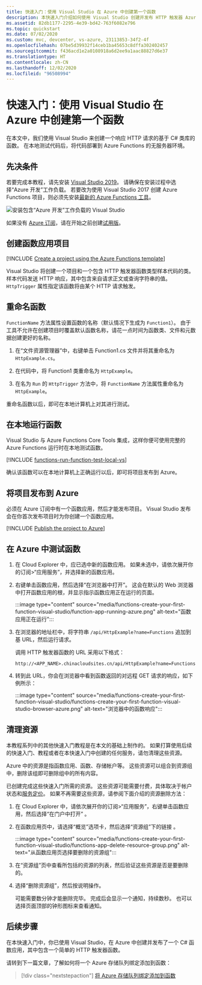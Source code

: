 ```yaml
---
title: 快速入门：使用 Visual Studio 在 Azure 中创建第一个函数
description: 本快速入门介绍如何使用 Visual Studio 创建并发布 HTTP 触发器 Azure 函数。
ms.assetid: 82db1177-2295-4e39-bd42-763f6082e796
ms.topic: quickstart
ms.date: 07/02/2020
ms.custom: mvc, devcenter, vs-azure, 23113853-34f2-4f
ms.openlocfilehash: 07be5d39932f14ceb1ba45653c8dffa302402457
ms.sourcegitcommit: f436acd1e2a0108918a6d2ee9a1aac88827d6e37
ms.translationtype: HT
ms.contentlocale: zh-CN
ms.lasthandoff: 12/02/2020
ms.locfileid: "96508994"
---
```

# <a name="quickstart-create-your-first-function-in-azure-using-visual-studio"></a>快速入门：使用 Visual Studio 在 Azure 中创建第一个函数

在本文中，我们使用 Visual Studio 来创建一个响应 HTTP 请求的基于 C# 类库的函数。 在本地测试代码后，将代码部署到 Azure Functions 的无服务器环境。  


## <a name="prerequisites"></a>先决条件

若要完成本教程，请先安装 [Visual Studio 2019](/downloads/)。 请确保在安装过程中选择“Azure 开发”工作负载。 若要改为使用 Visual Studio 2017 创建 Azure Functions 项目，则必须先安装[最新的 Azure Functions 工具](functions-develop-vs.md#check-your-tools-version)。

![安装包含“Azure 开发”工作负载的 Visual Studio](./media/functions-create-your-first-function-visual-studio/functions-vs-workloads.png)

如果没有 [Azure 订阅](../guides/developer/azure-developer-guide.md#understanding-accounts-subscriptions-and-billing)，请在开始之前创建[试用版](https://www.microsoft.com/china/azure/index.html?fromtype=cn)。

## <a name="create-a-function-app-project"></a>创建函数应用项目

[!INCLUDE [Create a project using the Azure Functions template](../../includes/functions-vstools-create.md)]

Visual Studio 将创建一个项目和一个包含 HTTP 触发器函数类型样本代码的类。 样本代码发送 HTTP 响应，其中包含来自请求正文或查询字符串的值。 `HttpTrigger` 属性指定该函数将由某个 HTTP 请求触发。 

## <a name="rename-the-function"></a>重命名函数

`FunctionName` 方法属性设置函数的名称（默认情况下生成为 `Function1`）。 由于工具不允许在创建项目时覆盖默认函数名称，请花一点时间为函数类、文件和元数据创建更好的名称。

1. 在“文件资源管理器”中，右键单击 Function1.cs 文件并将其重命名为 `HttpExample.cs`。

1. 在代码中，将 Function1 类重命名为 `HttpExample`。

1. 在名为 `Run` 的 `HttpTrigger` 方法中，将 `FunctionName` 方法属性重命名为 `HttpExample`。

重命名函数以后，即可在本地计算机上对其进行测试。

## <a name="run-the-function-locally"></a>在本地运行函数

Visual Studio 与 Azure Functions Core Tools 集成，这样你便可使用完整的 Azure Functions 运行时在本地测试函数。  

[!INCLUDE [functions-run-function-test-local-vs](../../includes/functions-run-function-test-local-vs.md)]

确认该函数可以在本地计算机上正确运行以后，即可将项目发布到 Azure。

## <a name="publish-the-project-to-azure"></a>将项目发布到 Azure

必须在 Azure 订阅中有一个函数应用，然后才能发布项目。 Visual Studio 发布会在你首次发布项目时为你创建一个函数应用。

[!INCLUDE [Publish the project to Azure](../../includes/functions-vstools-publish.md)]

## <a name="test-your-function-in-azure"></a>在 Azure 中测试函数

1. 在 Cloud Explorer 中，应已选中新的函数应用。 如果未选中，请依次展开你的订阅>“应用服务”，并选择新的函数应用。

1. 右键单击函数应用，然后选择“在浏览器中打开”。 这会在默认的 Web 浏览器中打开函数应用的根，并显示指示函数应用正在运行的页面。 

    :::image type="content" source="media/functions-create-your-first-function-visual-studio/function-app-running-azure.png" alt-text="函数应用正在运行":::

1. 在浏览器的地址栏中，将字符串 `/api/HttpExample?name=Functions` 追加到基 URL，然后运行请求。

    调用 HTTP 触发器函数的 URL 采用以下格式：

    `http://<APP_NAME>.chinacloudsites.cn/api/HttpExample?name=Functions`

2. 转到此 URL，你会在浏览器中看到函数返回的对远程 GET 请求的响应，如下例所示：

    :::image type="content" source="media/functions-create-your-first-function-visual-studio/functions-create-your-first-function-visual-studio-browser-azure.png" alt-text="浏览器中的函数响应":::

## <a name="clean-up-resources"></a>清理资源

本教程系列中的其他快速入门教程是在本文的基础上制作的。 如果打算使用后续的快速入门、教程或者在本快速入门中创建的任何服务，请勿清理这些资源。

Azure 中的资源是指函数应用、函数、存储帐户等。 这些资源可以组合到资源组中，删除该组即可删除组中的所有内容。 

已创建完成这些快速入门所需的资源。 这些资源可能需要付费，具体取决于帐户状态和[服务定价](https://www.azure.cn/pricing/)。 如果不再需要这些资源，请参阅下面介绍的资源删除方法：

1. 在 Cloud Explorer 中，请依次展开你的订阅>“应用服务”，右键单击函数应用，然后选择“在门户中打开” 。 

1. 在函数应用页中，请选择“概览”选项卡，然后选择“资源组”下的链接 。

   :::image type="content" source="media/functions-create-your-first-function-visual-studio/functions-app-delete-resource-group.png" alt-text="从函数应用页选择要删除的资源组":::

2. 在“资源组”页中查看所包括的资源的列表，然后验证这些资源是否是要删除的。
 
3. 选择“删除资源组”，然后按说明操作。

   可能需要数分钟才能删除完毕。 完成后会显示一个通知，持续数秒。 也可以选择页面顶部的钟形图标来查看通知。

## <a name="next-steps"></a>后续步骤

在本快速入门中，你已使用 Visual Studio，在 Azure 中创建并发布了一个 C# 函数应用，其中包含一个简单的 HTTP 触发器函数。 

请转到下一篇文章，了解如何将一个 Azure 存储队列绑定添加到函数：
> [!div class="nextstepaction"]
> [将 Azure 存储队列绑定添加到函数](functions-add-output-binding-storage-queue-vs.md)



